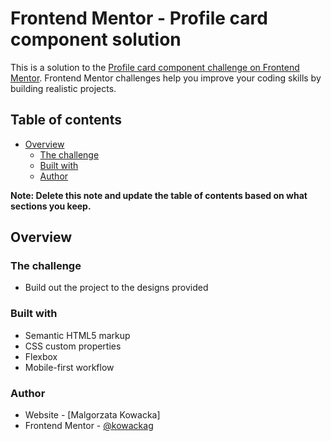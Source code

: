 # Frontend Mentor - Profile card component solution

This is a solution to the [Profile card component challenge on Frontend Mentor](https://www.frontendmentor.io/challenges/profile-card-component-cfArpWshJ). Frontend Mentor challenges help you improve your coding skills by building realistic projects. 

## Table of contents

- [Overview](#overview)
  - [The challenge](#the-challenge)
  - [Built with](#built-with)
  - [Author](#author)


**Note: Delete this note and update the table of contents based on what sections you keep.**

## Overview

### The challenge

- Build out the project to the designs provided

### Built with

- Semantic HTML5 markup
- CSS custom properties
- Flexbox
- Mobile-first workflow

### Author

- Website - [Malgorzata Kowacka]
- Frontend Mentor - [@kowackag](https://www.frontendmentor.io/profile/kowackag)
